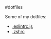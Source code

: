 #dotfiles

Some of my dotfiles:

 - [.eslintrc.js](https://github.com/the-quill/dotfiles/blob/master/.eslintrc.js)
 - [.zshrc](https://github.com/the-quill/dotfiles/blob/master/.zshrc)
